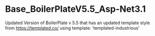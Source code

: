 # Base_BoilerPlateV5.5_Asp-Net3.1
Updated Version of BoilerPlate v 5.5 that has an updated template style from https://templated.co/ using template: 'templated-industrious'
